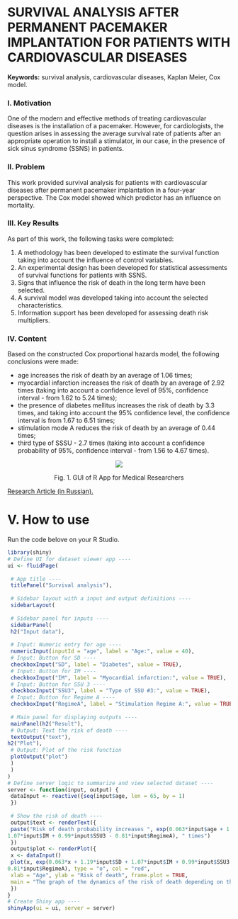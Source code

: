 # SURVIVAL ANALYSIS AFTER PERMANENT PACEMAKER IMPLANTATION FOR PATIENTS WITH CARDIOVASCULAR DISEASES



**Keywords:** survival analysis, cardiovascular diseases, Kaplan Meier, Cox model.


### I. Motivation
One of the modern and effective methods of treating cardiovascular diseases is the installation of a pacemaker. However, for cardiologists, the question arises in assessing the average survival rate of patients after an appropriate operation to install a stimulator, in our case, in the presence of sick sinus syndrome (SSNS) in patients.

### II. Problem
This work provided survival analysis for patients with cardiovascular diseases after permanent pacemaker implantation in a four-year perspective. The Cox model showed which predictor has an influence on mortality.

### III. Key Results 
As part of this work, the following tasks were completed:
1. A methodology has been developed to estimate the survival function taking into account the influence of control variables.
2. An experimental design has been developed for statistical assessments of survival functions for patients with SSNS.
3. Signs that influence the risk of death in the long term have been selected.
4. A survival model was developed taking into account the selected characteristics.
5. Information support has been developed for assessing death risk multipliers.




### IV. Content
Based on the constructed Cox proportional hazards model, the following conclusions were made:
* age increases the risk of death by an average of 1.06 times;
* myocardial infarction increases the risk of death by an average of 2.92 times (taking into account a confidence level of 95%, confidence interval - from 1.62 to 5.24 times);
* the presence of diabetes mellitus increases the risk of death by 3.3 times, and taking into account the 95% confidence level, the confidence interval is from 1.67 to 6.51 times;
* stimulation mode A reduces the risk of death by an average of 0.44 times;
* third type of SSSU - 2.7 times (taking into account a confidence probability of 95%, confidence interval - from 1.56 to 4.67 times).


<p align="center">
  <img src="https://github.com/byberni/msc-dissertation-survival-analysis/assets/143712969/a8af0de4-3777-45aa-ad0f-5264ef266df8" />
</p>


<p align="center"> Fig. 1. GUI of R App for Medical Researchers</p>


[Research Article (in Russian).](https://github.com/byberni/msc-dissertation-survival-analysis/blob/main/Research%20Article.pdf)



# V. How to use
Run the code belove on your R Studio.

```R
library(shiny)
# Define UI for dataset viewer app ----
ui <- fluidPage(
 
 # App title ----
 titlePanel("Survival analysis"),
 
 # Sidebar layout with a input and output definitions ----
 sidebarLayout(
 
 # Sidebar panel for inputs ----
 sidebarPanel(
 h2("Input data"),
 
 # Input: Numeric entry for age ----
 numericInput(inputId = "age", label = "Age:", value = 40),
 # Input: Button for SD ----
 checkboxInput("SD", label = "Diabetes", value = TRUE),
 # Input: Button for IM ----
 checkboxInput("IM", label = "Myocardial infarction:", value = TRUE),
 # Input: Button for SSU 3 ----
 checkboxInput("SSU3", label = "Type of SSU #3:", value = TRUE),
 # Input: Button for Regime A ----
 checkboxInput("RegimeA", label = "Stimulation Regime A:", value = TRUE)),
 
 # Main panel for displaying outputs ----
 mainPanel(h2("Result"),
 # Output: Text the risk of death ----
 textOutput("text"),
h2("Plot"),
 # Output: Plot of the risk function
 plotOutput("plot")
 )
 )
)
# Define server logic to summarize and view selected dataset ----
server <- function(input, output) {
 dataInput <- reactive({seq(input$age, len = 65, by = 1)
 })
 
 # Show the risk of death ----
 output$text <- renderText({
 paste("Risk of death probability increases ", exp(0.063*input$age + 1.19*input$SD + 
1.07*input$IM + 0.99*input$SSU3 - 0.81*input$RegimeA), " times")
 })
 output$plot <- renderPlot({
 x <- dataInput()
 plot(x, exp(0.063*x + 1.19*input$SD + 1.07*input$IM + 0.99*input$SSU3 -
0.81*input$RegimeA), type = "o", col = "red",
 xlab = "Age", ylab = "Risk of death", frame.plot = TRUE,
 main = "The graph of the dynamics of the risk of death depending on the age")
 }) 
}
# Create Shiny app ----
shinyApp(ui = ui, server = server)

```
